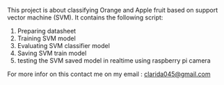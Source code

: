 This project is about classifying Orange and Apple fruit based on support vector machine (SVM).
It contains the following script:
1. Preparing datasheet 
2. Training SVM model 
3. Evaluating SVM classifier model
4. Saving SVM train model
5. testing the SVM saved model in realtime using raspberry pi camera

For more infor on this contact me on my email : clarida045@gmail.com
